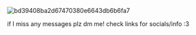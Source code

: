 ![bd39408ba2d67470380e6643db6b6fa7](https://github.com/user-attachments/assets/619d703c-b991-4c7f-9ddc-116abd6e74d5)

if I miss any messages plz dm me!
check links for socials/info :3
